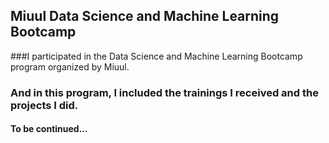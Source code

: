## Miuul Data Science and Machine Learning Bootcamp
###I participated in the Data Science and Machine Learning Bootcamp program organized by Miuul. 
### And in this program, I included the trainings I received and the projects I did.
#### To be continued...

